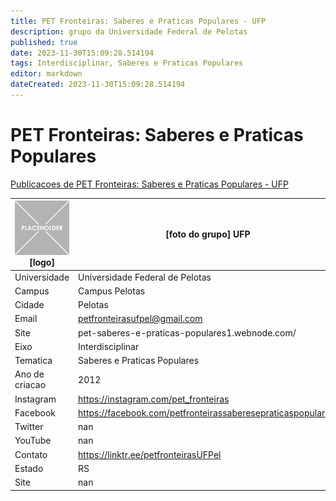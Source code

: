 ```yaml
---
title: PET Fronteiras: Saberes e Praticas Populares - UFP
description: grupo da Universidade Federal de Pelotas
published: true
date: 2023-11-30T15:09:28.514194
tags: Interdisciplinar, Saberes e Praticas Populares
editor: markdown
dateCreated: 2023-11-30T15:09:28.514194
---
```


# PET Fronteiras: Saberes e Praticas Populares

[Publicacoes de PET Fronteiras: Saberes e Praticas Populares - UFP](/atividade/192PETFronteirasSaberesePraticasPopularesUFP/feed.md)

| ![placeholder.png](/placeholder.png) [logo] | [foto do grupo] UFP         |
| ------------------------------------------- | ------------------------------------------------- |
| Universidade                                | Universidade Federal de Pelotas      |
| Campus                                      | Campus Pelotas            |
| Cidade                                      | Pelotas             |
| Email                                       | petfronteirasufpel@gmail.com             |
| Site                                        | pet-saberes-e-praticas-populares1.webnode.com/              |
| Eixo                                        | Interdisciplinar              |
| Tematica                                    | Saberes e Praticas Populares          |
| Ano de criacao                              | 2012        |
| Instagram                                   | https://instagram.com/pet_fronteiras         |
| Facebook                                    | https://facebook.com/petfronteirassaberesepraticaspopulares/          |
| Twitter                                     | nan           |
| YouTube                                     | nan           |
| Contato                                     | https://linktr.ee/petfronteirasUFPel         |
| Estado                                      |  RS            |
| Site                                        | nan |
